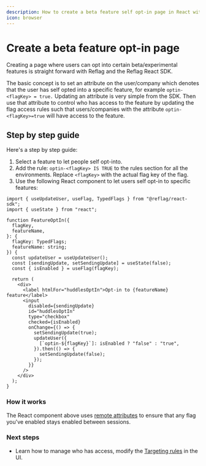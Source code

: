 ```yaml
---
description: How to create a beta feature self opt-in page in React with Reflag
icon: browser
---
```


# Create a beta feature opt-in page

Creating a page where users can opt into certain beta/experimental features is straight forward with Reflag and the Reflag React SDK.

The basic concept is to set an attribute on the user/company which denotes that the user has self opted into a specific feature, for example `optin-<flagKey> = true.` Updating an attribute is very simple from the SDK. Then use that attribute to control who has access to the feature by updating the flag access rules such that users/companies with the attribute `optin-<flagKey>=true` will have access to the feature.

## Step by step guide

Here's a step by step guide:

1. Select a feature to let people self opt-into.
2. Add the rule: `optin-<flagKey> IS TRUE` to the rules section for all the environments. Replace `<flagKey>` with the actual flag key of the flag.
3. Use the following React component to let users self opt-in to specific features:

```tsx
import { useUpdateUser, useFlag, TypedFlags } from "@reflag/react-sdk";
import { useState } from "react";

function FeatureOptIn({
  flagKey,
  featureName,
}: {
  flagKey: TypedFlags;
  featureName: string;
}) {
  const updateUser = useUpdateUser();
  const [sendingUpdate, setSendingUpdate] = useState(false);
  const { isEnabled } = useFlag(flagKey);

  return (
    <div>
      <label htmlFor="huddlesOptIn">Opt-in to {featureName} feature</label>
      <input
        disabled={sendingUpdate}
        id="huddlesOptIn"
        type="checkbox"
        checked={isEnabled}
        onChange={() => {
          setSendingUpdate(true);
          updateUser({
            [`optin-${flagKey}`]: isEnabled ? "false" : "true",
          }).then(() => {
            setSendingUpdate(false);
          });
        }}
      />
    </div>
  );
}
```

### How it works

The React component above uses [remote attributes](https://reflag.com/changelog/introducing-remote-attributes) to ensure that any flag you've enabled stays enabled between sessions.

### Next steps

- Learn how to manage who has access, modify the [Targeting rules](feature-rollouts/feature-targeting-rules.md) in the UI.
